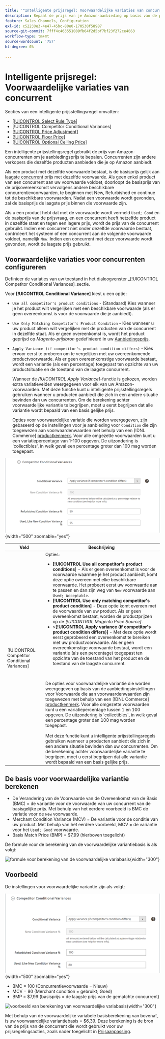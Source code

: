 ```yaml
---
title: '"Intelligente prijsregel: Voorwaardelijke variaties van concurrent'
description: Bepaal de prijs van je Amazon-aanbieding op basis van de prijs van een concurrent en de conditie van het product door een intelligente prijsregel te maken.
feature: Sales Channels, Configuration
exl-id: c52230e3-4e47-45bc-80e0-170530f58987
source-git-commit: 7fff4c463551089fb64f2d5bf7bf23f272ce4663
workflow-type: tm+mt
source-wordcount: '757'
ht-degree: 0%

---
```


# Intelligente prijsregel: Voorwaardelijke variaties van concurrent

Secties van een intelligente prijsstellingsregel omvatten:

- [[!UICONTROL Select Rule Type]](./intelligent-repricing-rules.md)
- [!UICONTROL Competitor Conditional Variances]
- [[!UICONTROL Price Adjustment]](./price-adjustment.md)
- [[!UICONTROL Floor Price]](./floor-price.md)
- [[!UICONTROL Optional Ceiling Price]](./optional-ceiling-price.md)

Een intelligente prijsstellingsregel gebruikt de prijs van Amazon-concurrenten om je aanbiedingsprijs te bepalen. Concurrenten zijn andere verkopers die dezelfde producten aanbieden die je op Amazon aanbiedt.

Als een product met dezelfde voorwaarde bestaat, is de basisprijs gelijk aan [laagste concurrent](./lowest-competitor-pricing.md) prijs met dezelfde voorwaarde. Als geen enkel product van een concurrent aan uw voorwaarde voldoet, doorloopt de basisprijs van de prijsovereenkomst vervolgens andere beschikbare concurrentievoorwaarden, te beginnen met New, Refurbished en continue tot de beschikbare voorwaarden. Nadat een voorwaarde wordt gevonden, zal de basisprijs de laagste prijs binnen die voorwaarde zijn.

Als u een product hebt dat met de voorwaarde wordt vermeld `Used; Good` en de basisprijs van de prijsvraag, en een concurrent heeft hetzelfde product in dezelfde staat en tegen een lagere prijs, wordt de prijs van de concurrent gebruikt. Indien een concurrent niet onder dezelfde voorwaarde bestaat, controleert het systeem of een concurrent aan de volgende voorwaarde voldoet, namelijk `New`. Indien een concurrent met deze voorwaarde wordt gevonden, wordt de laagste prijs gebruikt.

## Voorwaardelijke variaties voor concurrenten configureren

Definieer de variaties van uw toestand in het dialoogvenster _[!UICONTROL Competitor Conditional Variances]_sectie.

Voor **[!UICONTROL Conditional Variance]** kiest u een optie:

- `Use all competitor's product conditions` - (Standaard) Kies wanneer je het product wilt vergelijken met een beschikbare voorwaarde (als er geen overeenkomst is voor de voorwaarde die je aanbiedt).

- `Use Only Matching Competitor's Product Condition` - Kies wanneer u uw product alleen wilt vergelijken met de producten van de concurrent in dezelfde staat. Als er geen overeenkomst is, wordt het product geprijsd op _Magento-prijsbron_ gedefinieerd in uw [Aanbiedingsprijs](./listing-price.md).

- `Apply Variance (if competitor's product condition differs)` - Kies ervoor eerst te proberen om te vergelijken met uw overeenkomende productvoorwaarde. Als er geen overeenkomstige voorwaarde bestaat, wordt een variantie (als een percentage) toegepast ten opzichte van uw productsituatie en de toestand van de laagste concurrent.

  Wanneer de _[!UICONTROL Apply Variance]_-functie is gekozen, worden extra variatievelden weergegeven voor elk van uw Amazon-voorwaarden. Met deze functie kunt u intelligente prijsstellingsregels gebruiken wanneer u producten aanbiedt die zich in een andere situatie bevinden dan uw concurrenten. Om de berekening achter voorwaardelijke variantie te begrijpen, moet u eerst begrijpen dat alle variantie wordt bepaald van een basis gelijke prijs.

  Opties voor voorwaardelijke variatie die worden weergegeven, zijn gebaseerd op de instellingen voor je aanbieding voor `Condition` die zijn toegewezen aan voorwaardenwaarden met behulp van een [!DNL Commerce] [productkenmerk](https://experienceleague.adobe.com/docs/commerce-admin/catalog/product-attributes/product-attributes.html). Voor alle omgezette voorwaarden kunt u een variatiepercentage van 1-100 opgeven. De uitzondering is &#39;collectibles&#39;, in welk geval een percentage groter dan 100 mag worden toegepast.

![Intelligente prijsregel - voorwaardelijke variaties voor concurrenten](assets/amazon-competitor-cond-variances.png){width="500" zoomable="yes"}

| Veld | Beschrijving |
|-----------------------------------------------|------------------------------------------------------------------------------------------------------------------------------------------------------------------------------------------------------------------------------------------------------------------------------------------------------------------------------------------------------------------------------------------------------------------------------------------------------------------------------------------------------------------------------------------------------------------------------------------------------------------------------------------------------------------------------------------------------------------------------------------------------------------------------------------------------------------------------------------------------------------------------------------------------------------------------------------------------------------------------------------------------------------------------------------------------------------------------------------------------------------------------------------------------------------------------------------------------------------------------------------------------------------------------------------------------------------------------------------------------------------------------------------------------------------------------------------------------------------------------------------------------------------------------------------------------------------------------------------------------------------------------------------------|
| [!UICONTROL Competitor Conditional Variances] | Opties: <ul><li>**[!UICONTROL Use all competitor's product conditions]** - Als er geen overeenkomst is voor de voorwaarde waarmee je het product aanbiedt, komt deze optie overeen met elke beschikbare voorwaarde. Het probeert eerst uw voorwaarde aan te passen en dan zijn weg van `New` voorwaarde aan `Used; Acceptable`.</li><li>**[!UICONTROL Use only matching competitor's product condition]** - Deze optie komt overeen met de voorwaarde van uw product. Als er geen overeenkomst bestaat, worden de productprijzen op de _[!UICONTROL Magento Price Source]_.</li><li>>**[!UICONTROL Apply variance (if competitor's product condition differs)]** - Met deze optie wordt eerst geprobeerd een overeenkomst te bereiken met uw productvoorwaarde. Als er geen overeenkomstige voorwaarde bestaat, wordt een variantie (als een percentage) toegepast ten opzichte van de toestand van het product en de toestand van de laagste concurrent.</li></ul><br><br>De opties voor voorwaardelijke variantie die worden weergegeven op basis van de aanbiedingsinstellingen voor Voorwaarde die aan voorwaardenwaarden zijn toegewezen met behulp van een [!DNL Commerce] [productkenmerk](https://experienceleague.adobe.com/docs/commerce-admin/catalog/product-attributes/product-attributes.html). Voor alle omgezette voorwaarden kunt u een variatiepercentage tussen 1 en 100 opgeven. De uitzondering is &#39;collectibles&#39;, in welk geval een percentage groter dan 100 mag worden toegepast.<br><br>Met deze functie kunt u intelligente prijsstellingsregels gebruiken wanneer u producten aanbiedt die zich in een andere situatie bevinden dan uw concurrenten. Om de berekening achter voorwaardelijke variantie te begrijpen, moet u eerst begrijpen dat alle variantie wordt bepaald van een basis gelijke prijs. |

## De basis voor voorwaardelijke variantie berekenen

- De Verandering van de Voorwaarde van de Overeenkomst van de Basis (BMC) = de variantie voor de voorwaarde van uw concurrent van de basisgelijke prijs. Met behulp van het eerdere voorbeeld is BMC de variatie voor de `New` voorwaarde.
- Merchant Condition Variance (MCV) = De variantie voor de conditie van uw product. Met behulp van het eerdere voorbeeld, MCV = de variantie voor het `Used; Good` voorwaarde.
- Basis Match Price (BMP) = $7,99 (hierboven toegelicht)

De formule voor de berekening van de voorwaardelijke variantiebasis is als volgt:

![formule voor berekening van de voorwaardelijke variabasis](assets/amazon-cond-variance-calc-1.png){width="300"}

## Voorbeeld

De instellingen voor voorwaardelijke variantie zijn als volgt:

![voorbeeld voorwaardelijke variatie-instellingen](assets/amazon-cond-variances.png){width="500" zoomable="yes"}

- BMC = 100 (Concurrentievoorwaarde = Nieuw)
- MCV = 80 (Merchant condition = gebruikt; Goed)
- BMP = $7,99 (basisprijs = de laagste prijs van de gematchte concurrent)

![voorbeeld van berekening van voorwaardelijke variabasis](assets/amazon-cond-variance-calc-2.png){width="300"}

Met behulp van de voorwaardelijke variabele basisberekening van bovenaf, is uw voorwaardelijke variantiebasis = $6,39. Deze berekening is de bron van de prijs van de concurrent die wordt gebruikt voor uw prijsregelingsacties, zoals nader toegelicht in [Prijsaanpassing](./price-adjustment.md).
